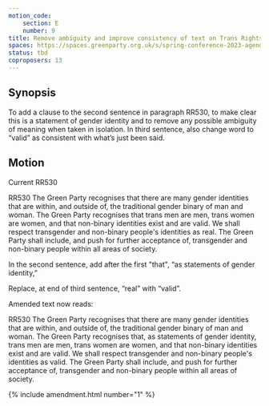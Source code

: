 ```yaml
---
motion_code:
	section: E
	number: 9
title: Remove ambiguity and improve consistency of text on Trans Rights
spaces: https://spaces.greenparty.org.uk/s/spring-conference-2023-agenda-forum/?contentId=119258
status: tbd
coproposers: 13
---
```

## Synopsis
To add a clause to the second sentence in paragraph RR530, to make clear this is a statement of gender identity and to remove any possible ambiguity of meaning when taken in isolation. In third sentence, also change word to “valid” as consistent with what’s just been said.

## Motion
Current RR530

RR530 The Green Party recognises that there are many gender identities that are within, and outside of, the traditional gender binary of man and woman. The Green Party recognises that trans men are men, trans women are women, and that non-binary identities exist and are valid. We shall respect transgender and non-binary people's identities as real. The Green Party shall include, and push for further acceptance of, transgender and non-binary people within all areas of society.

In the second sentence, add after the first "that", “as statements of gender identity,”

Replace, at end of third sentence, “real” with “valid”.

Amended text now reads:

RR530 The Green Party recognises that there are many gender identities that are within, and outside of, the traditional gender binary of man and woman. The Green Party recognises that, as statements of gender identity, trans men are men, trans women are women, and that non-binary identities exist and are valid. We shall respect transgender and non-binary people's identities as valid. The Green Party shall include, and push for further acceptance of, transgender and non-binary people within all areas of society.

{% include amendment.html number="1" %}
